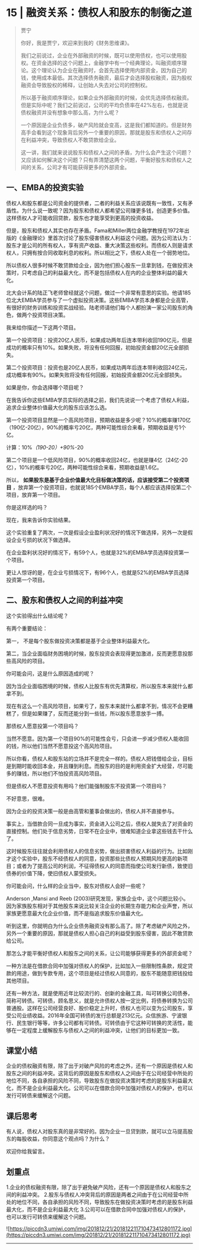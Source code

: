 # 15 | 融资关系：债权人和股东的制衡之道

> 贾宁
> 
> 你好，我是贾宁，欢迎来到我的《财务思维课》。
> 
> 我们之前说过，企业在外部融资的时候，既可以使用债权，也可以使用股权。在资金选择的这个问题上，金融学中有一个经典理论，叫融资顺序理论。这个理论认为企业在融资时，会首先选择使用内部资金，因为自己的钱，使用成本最低。其次选择债务融资，最后才会选择股权融资，因为股权融资会导致股权的稀释，让创始人失去对公司的控制权。
> 
> 
> 
> 所以基于融资顺序理论，如果企业外部融资的时候，会优先选择债权融资。但是实际中呢？我们之前说过，公司的平均负债率在42%左右，也就是说债权融资并没有想象中那么高，为什么呢？
> 
> 一个原因是企业负债多，破产风险就会变高，这是我们都知道的。但是财务高手会看到这个现象背后另外一个重要的原因，那就是股东和债权人之间存在利益冲突，导致债权人不敢贷款给企业。
> 
> 这一讲，我们就来说说股东和债权人之间的矛盾，为什么会产生这个问题？又应该如何解决这个问题？只有弄清楚这两个问题，平衡好股东和债权人之间的关系，公司才有可能获得更多的外部资金。

## 一、EMBA的投资实验

债权人和股东都是公司资金的提供者，二者的利益关系应该说既有一致性，又有矛盾性。为什么说一致呢？因为股东和债权人都希望公司赚更多钱，创造更多价值。这样债权人才可能收回贷款，股东也才能享受到更高的投资收益。

但是，股东和债权人其实也存在矛盾。Fama和Miller两位金融学教授在1972年出版的《金融理论》里首次讨论了股东侵害债权人利益这个问题。因为公司法认为：股东才是公司的所有权人，享有资产收益、重大决策这些权利。而债权人则是请求权人，只拥有按合同收取利息的权利。所以相比之下，债权人处在一个弱势地位。

所以债权人很多时候不敢贷款给企业，因为他们担心股东一旦拿到钱，在做投资决策时，只考虑自己的利益最大化，而不是包括债权人在内的企业整体利益的最大化。

北大会计系的陆正飞老师曾经就这个问题，做过一个非常有意思的实验。他请185位北大EMBA学员参与了一个虚拟投资决策。这些EMBA学员本身都是企业高管，有很好的财务训练和投资实战经验。陆老师请他们每个人都扮演一家公司股东的角色，做两个投资项目决策。

我来给你描述一下这两个项目。

第一个投资项目：投资20亿人民币，如果成功两年后连本带利收回190亿元，但是成功的概率只有10%。如果失败，将没有任何回报，初始投资金额20亿元全部损失。

第二个投资项目：投资也是20亿人民币，如果成功两年后连本带利收回24亿元，成功概率有90%。如果失败将没有任何回报，初始投资金额20亿元全部损失。

如果是你，你会选择哪个项目呢？

在我告诉你这些EMBA学员实际的选择之前，我们先说说一个考虑了债权人利益，追求企业整体价值最大化的股东应该怎么选。

第一个投资项目显然是一个高风险项目，预期收益是多少呢？10%的概率赚170亿（190亿-20亿），90%的概率亏20亿，两种可能性综合来看，预期收益是亏1个亿。

计算：10%*（190-20）+90%*-20

第二个项目是一个低风险项目，90%的概率收回24亿，也就是赚4亿（24亿-20亿），10%的概率亏20亿，两种可能性综合来看，预期收益是1.6亿。

所以， **如果股东是基于企业价值最大化目标做决策的话，应该接受第二个投资项目** ，放弃第一个投资项目，也就说185个EMBA学员，每个人都应该选择投第二个项目，放弃第一个项目。

你是这样选的吗？

现在，我来告诉你实验结果。

这个实验重复了两次，一次是假设企业盈利状况好的情况下做选择，另外一次是假设企业亏损的状况下做选择。

在企业盈利状况好的情况下，有59个人，也就是32%的EMBA学员选择投资第一个项目。

更让人惊讶的是，在企业亏损情况下，有96个人，也就是52%的EMBA学员选择投资第一个项目。

## 二、股东和债权人之间的利益冲突

这个实验得出什么结论呢？

有两个重要结论：

第一， 不是每个股东做投资决策都是基于企业整体利益最大化。

第二，当企业面临财务困境的时候，股东投资会表现得更加激进，反而更愿意投那些高风险的项目。

你可能会问，这是什么原因造成的呢？

因为当企业面临困境的时候，债权人比股东有优先清算权，所以股东本来就什么都拿不到。

现在有这么一个高风险项目，如果亏了，股东本来就什么都拿不到，情况不会更糟糕了，但是如果赚了，反而还能分到一些钱，所以股东愿意放手一搏。

那债权人愿意投第一个项目吗？

当然不愿意。因为第一个项目90%的可能性会亏，只会进一步减少债权人能收回的钱，所以他们当然不愿意投这个高风险项目。

所以你看，债权人和股东站的立场并不是完全一样的。债权人把钱借给企业，目标是到期时能收回本金，并且赚到利息。而股东的目的是利用资金扩大经营，尽可能多的赚钱，所以他们不怕投资高风险项目。

但是债权人不愿意投资有用吗？他们能强制股东不投资第一个项目吗？

不好意思，很难。

因为企业的投资决策一般是由高管和董事会做出的，债权人并不直接参与。

事实上，当借款合同一旦成为事实，资金进入公司之后，债权人就失去了对资金的直接控制。他们处于信息劣势，日常不在企业中，很难知道企业拿这些钱去干什么了。

这时候股东往往就会利用债权人的信息劣势，做出损害债权人利益的行为。比如刚才这个实验中，股东不经债权人的同意，投资那些比债权人预期风险更高的新项目；或者为了提高公司的利润，不征得债权人的同意而指使公司发行新债，致使旧债券的价值下降，使旧债权人蒙受损失。

你可能会问，什么样的企业当中，股东对债权人会好一些呢？

Anderson ,Mansi and Reeb (2003)研究发现，家族企业中，这个问题比较小。因为家族股东相对于其他股东来说比较关注企业的长期生存能力和企业声誉，所以家族更愿意最大化企业价值，而不是指追求股东价值最大化。

听到这里，你就明白为什么企业债务融资没有那么高了。除了考虑破产风险之外，另外一个重要的原因，那就是债权人担心自己的利益受到股东侵害，因此不敢贷款给公司。

那怎么才能平衡好债权人和股东之间的关系，让公司能够获得更多的外部资金呢？

一种方法是在借款合同中加强对债权人的保护，比如加入一些限制性条款，规定贷款的用途，做到专款专用，这个项目是经过债权人同意的，股东不能随意把钱投给其他项目。

还有一种方法，就是使用近年比较流行的、创新的金融工具，叫可转换公司债券，简称可转债。可转债，顾名思义，就是允许债权人按一定比例，将债券转换为公司普通股。这样在公司经营良好、股价稳定上升时，债权人也可以变为公司股东，享受公司业绩收益。2016年全国可转债的发行总额是213亿元。众信旅游、宁波银行、民生银行等等，许多公司都有可转债。可转债由于它这种可转换的灵活性，能够在一定程度上缓解股东与债权人之间的利益冲突，让他们的目标更加一致。

## 课堂小结

企业的债权融资有限，除了出于对破产风险的考虑之外，还有一个原因是债权人和股东之间的利益冲突。这背后的原因是股东和债权人之间由于在公司经营中所处的地位不同，各自承担的风险不同，导致股东在做投资决策时考虑的是股东利益最大化，而不是企业利益最大化。公司可以在借款合同中加强对债权人的保护，也可以发行可转债来缓解这个问题。

## 课后思考

有人说，债权人对股东真的是非常好的。因为企业一旦贷到款，就可以立马提高股东的每股收益，你同意这个观点吗？为什么？

欢迎你给我留言。

## 划重点

1.企业的债权融资有限，除了出于避免破产风险，还有一个原因是债权人和股东之间的利益冲突。
2.股东与债权人冲突背后的原因是两者之间由于在公司经营中所处的地位不同，各自承担的风险不同，导致股东在做投资决策时考虑的是股东利益最大化，而不是企业利益最大化
3.公司可以在借款合同中加强对债权人的保护，也可以发行可转债来缓解这个问题。
 

![https://piccdn3.umiwi.com/img/201812/21/201812211710473412801172.jpg](https://piccdn3.umiwi.com/img/201812/21/201812211710473412801172.jpg)

---
